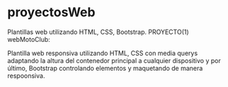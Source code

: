 # proyectosWeb
Plantillas web utilizando HTML, CSS, Bootstrap.
PROYECTO(1) webMotoClub:

Plantilla web responsiva utilizando HTML,
CSS con media querys adaptando la altura del contenedor principal a cualquier dispositivo 
y por último, Bootstrap controlando elementos y maquetando de manera respoonsiva. 
